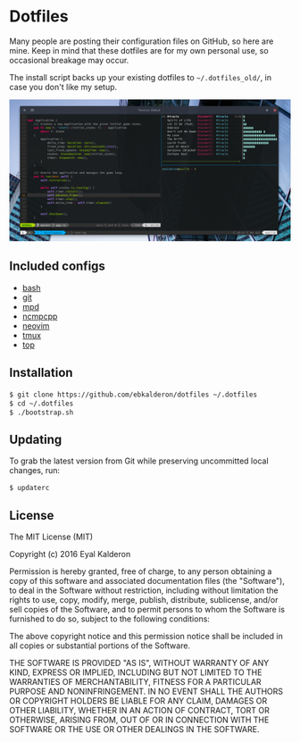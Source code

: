 # Dotfiles

Many people are posting their configuration files on GitHub, so here are mine.
Keep in mind that these dotfiles are for my own personal use, so occasional
breakage may occur.

The install script backs up your existing dotfiles to `~/.dotfiles_old/`, in
case you don't like my setup.

![Screenshot](./screenshot.png)

## Included configs

* [bash](./bash/)
* [git](./gitconfig)
* [mpd](./mpd)
* [ncmpcpp](./ncmpcpp)
* [neovim](./nvim/)
* [tmux](./tmux.conf)
* [top](./toprc)

## Installation

```
$ git clone https://github.com/ebkalderon/dotfiles ~/.dotfiles
$ cd ~/.dotfiles
$ ./bootstrap.sh
```

## Updating

To grab the latest version from Git while preserving uncommitted local changes,
run:

```
$ updaterc
```

## License

The MIT License (MIT)

Copyright (c) 2016 Eyal Kalderon

Permission is hereby granted, free of charge, to any person obtaining a copy
of this software and associated documentation files (the "Software"), to deal
in the Software without restriction, including without limitation the rights
to use, copy, modify, merge, publish, distribute, sublicense, and/or sell
copies of the Software, and to permit persons to whom the Software is
furnished to do so, subject to the following conditions:

The above copyright notice and this permission notice shall be included in all
copies or substantial portions of the Software.

THE SOFTWARE IS PROVIDED "AS IS", WITHOUT WARRANTY OF ANY KIND, EXPRESS OR
IMPLIED, INCLUDING BUT NOT LIMITED TO THE WARRANTIES OF MERCHANTABILITY,
FITNESS FOR A PARTICULAR PURPOSE AND NONINFRINGEMENT. IN NO EVENT SHALL THE
AUTHORS OR COPYRIGHT HOLDERS BE LIABLE FOR ANY CLAIM, DAMAGES OR OTHER
LIABILITY, WHETHER IN AN ACTION OF CONTRACT, TORT OR OTHERWISE, ARISING FROM,
OUT OF OR IN CONNECTION WITH THE SOFTWARE OR THE USE OR OTHER DEALINGS IN THE
SOFTWARE.

